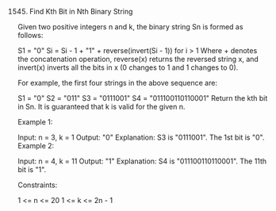 1545. Find Kth Bit in Nth Binary String

Given two positive integers n and k, the binary string Sn is formed as follows:

S1 = "0"
Si = Si - 1 + "1" + reverse(invert(Si - 1)) for i > 1
Where + denotes the concatenation operation, reverse(x) returns the reversed string x, and invert(x) inverts all the bits in x (0 changes to 1 and 1 changes to 0).

For example, the first four strings in the above sequence are:

S1 = "0"
S2 = "011"
S3 = "0111001"
S4 = "011100110110001"
Return the kth bit in Sn. It is guaranteed that k is valid for the given n.

Example 1:

Input: n = 3, k = 1
Output: "0"
Explanation: S3 is "0111001".
The 1st bit is "0".
Example 2:

Input: n = 4, k = 11
Output: "1"
Explanation: S4 is "011100110110001".
The 11th bit is "1".
 

Constraints:

1 <= n <= 20
1 <= k <= 2n - 1